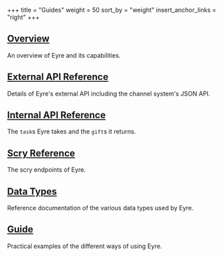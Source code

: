 +++
title = "Guides"
weight = 50
sort_by = "weight"
insert_anchor_links = "right"
+++

## [Overview](/reference/arvo/eyre/eyre)

An overview of Eyre and its capabilities.

## [External API Reference](/reference/arvo/eyre/external-api-ref)

Details of Eyre's external API including the channel system's JSON API.

## [Internal API Reference](/reference/arvo/eyre/tasks)

The `task`s Eyre takes and the `gift`s it returns.

## [Scry Reference](/reference/arvo/eyre/scry)

The scry endpoints of Eyre.

## [Data Types](/reference/arvo/eyre/data-types)

Reference documentation of the various data types used by Eyre.

## [Guide](/reference/arvo/eyre/guide)

Practical examples of the different ways of using Eyre.
